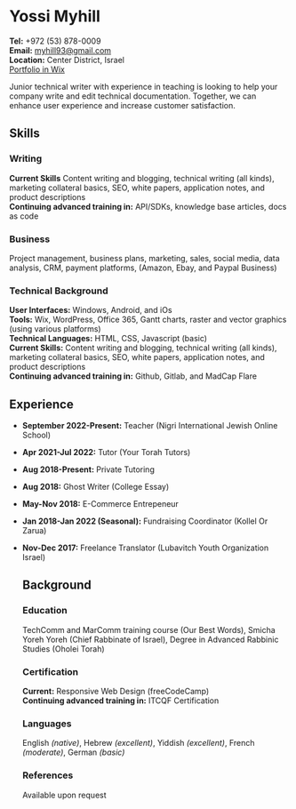 # Yossi Myhill
**Tel:** +972 (53) 878-0009  
**Email:** myhill93@gmail.com  
**Location:** Center District, Israel  
[Portfolio in Wix](http://myhill93.wixsite.com/yossi-myhill)  

Junior technical writer with experience in teaching is looking to help your company write and edit technical documentation. Together, we can enhance user experience and increase customer satisfaction.

## Skills
### Writing
**Current Skills** Content writing and blogging, technical writing (all kinds), marketing collateral basics, SEO, white papers, application notes, and product descriptions  
**Continuing advanced training in:** API/SDKs, knowledge base articles, docs as code
### Business
Project management, business plans, marketing, sales, social media, data analysis, CRM, payment platforms, (Amazon, Ebay, and Paypal Business)
### Technical Background
**User Interfaces:** Windows, Android, and iOs  
**Tools:** Wix, WordPress, Office 365, Gantt charts, raster and vector graphics (using various platforms)  
**Technical Languages:** HTML, CSS, Javascript (basic)  
**Current Skills:** Content writing and blogging, technical writing (all kinds), marketing collateral basics, SEO, white papers, application notes, and product descriptions   
**Continuing advanced training in:** Github, Gitlab, and MadCap Flare  

## Experience
* **September 2022-Present:** Teacher (Nigri International Jewish Online School)  
* **Apr 2021-Jul 2022:** Tutor (Your Torah Tutors)
* **Aug 2018-Present:** Private Tutoring
* **Aug 2018:** Ghost Writer (College Essay)
* **May-Nov 2018:** E-Commerce Entrepeneur
* **Jan 2018-Jan 2022 (Seasonal):** Fundraising Coordinator (Kollel Or Zarua)
* **Nov-Dec 2017:** Freelance Translator (Lubavitch Youth Organization Israel)

  ## Background
  ### Education
  TechComm and MarComm training course (Our Best Words),
  Smicha Yoreh Yoreh (Chief Rabbinate of Israel),
  Degree in Advanced Rabbinic Studies (Oholei Torah)
  ### Certification
  **Current:** Responsive Web Design (freeCodeCamp)  
  **Continuing advanced training in:** ITCQF Certification
  ### Languages
  English *(native)*, Hebrew *(excellent)*, Yiddish *(excellent)*, French *(moderate)*, German *(basic)*
  ### References
  Available upon request
